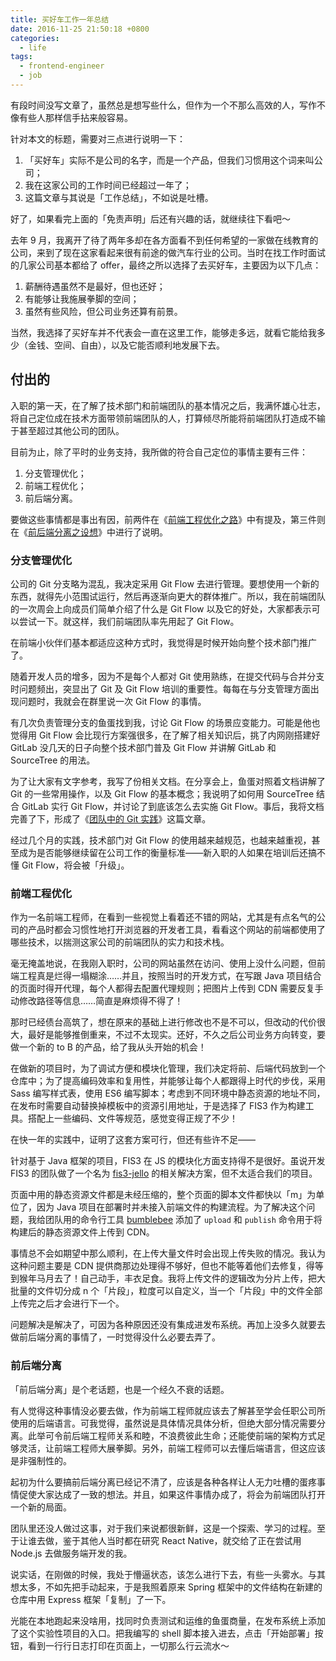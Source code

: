 ```yaml
---
title: 买好车工作一年总结
date: 2016-11-25 21:50:18 +0800
categories:
  - life
tags:
  - frontend-engineer
  - job
---
```


有段时间没写文章了，虽然总是想写些什么，但作为一个不那么高效的人，写作不像有些人那样信手拈来般容易。

针对本文的标题，需要对三点进行说明一下：

1. 「买好车」实际不是公司的名字，而是一个产品，但我们习惯用这个词来叫公司；
2. 我在这家公司的工作时间已经超过一年了；
3. 这篇文章与其说是「工作总结」，不如说是吐槽。

好了，如果看完上面的「免责声明」后还有兴趣的话，就继续往下看吧～

去年 9 月，我离开了待了两年多却在各方面看不到任何希望的一家做在线教育的公司，来到了现在这家看起来很有前途的做汽车行业的公司。当时在找工作时面试的几家公司基本都给了 offer，最终之所以选择了去买好车，主要因为以下几点：

1. 薪酬待遇虽然不是最好，但也还好；
2. 有能够让我施展拳脚的空间；
3. 虽然有些风险，但公司业务还算有前景。

当然，我选择了买好车并不代表会一直在这里工作，能够走多远，就看它能给我多少（金钱、空间、自由），以及它能否顺利地发展下去。

## 付出的

入职的第一天，在了解了技术部门和前端团队的基本情况之后，我满怀雄心壮志，将自己定位成在技术方面带领前端团队的人，打算倾尽所能将前端团队打造成不输于甚至超过其他公司的团队。

目前为止，除了平时的业务支持，我所做的符合自己定位的事情主要有三件：

1. 分支管理优化；
2. 前端工程优化；
3. 前后端分离。

要做这些事情都是事出有因，前两件在《[前端工程优化之路](/posts/engineering-problems-of-frontend-development/)》中有提及，第三件则在《[前后端分离之设想](/posts/blueprint-of-decoupling-web-architecture-with-node/)》中进行了说明。

### 分支管理优化

公司的 Git 分支略为混乱，我决定采用 Git Flow 去进行管理。要想使用一个新的东西，就得先小范围试运行，然后再逐渐向更大的群体推广。所以，我在前端团队的一次周会上向成员们简单介绍了什么是 Git Flow 以及它的好处，大家都表示可以尝试一下。就这样，我们前端团队率先用起了 Git Flow。

在前端小伙伴们基本都适应这种方式时，我觉得是时候开始向整个技术部门推广了。

随着开发人员的增多，因为不是每个人都对 Git 使用熟练，在提交代码与合并分支时问题频出，突显出了 Git 及 Git Flow 培训的重要性。每每在与分支管理方面出现问题时，我就会在群里说一次 Git Flow 的事情。

有几次负责管理分支的鱼蛋找到我，讨论 Git Flow 的场景应变能力。可能是他也觉得用 Git Flow 会比现行方案强很多，在了解了相关知识后，挑了内网刚搭建好 GitLab 没几天的日子向整个技术部门普及 Git Flow 并讲解 GitLab 和 SourceTree 的用法。

为了让大家有文字参考，我写了份相关文档。在分享会上，鱼蛋对照着文档讲解了 Git 的一些常用操作，以及 Git Flow 的基本概念；我说明了如何用 SourceTree 结合 GitLab 实行 Git Flow，并讨论了到底该怎么去实施 Git Flow。事后，我将文档完善了下，形成了《[团队中的 Git 实践](/posts/working-with-git-in-team/)》这篇文章。

经过几个月的实践，技术部门对 Git Flow 的使用越来越规范，也越来越重视，甚至成为是否能够继续留在公司工作的衡量标准——新入职的人如果在培训后还搞不懂 Git Flow，将会被「升级」。

### 前端工程优化

作为一名前端工程师，在看到一些视觉上看着还不错的网站，尤其是有点名气的公司的产品时都会习惯性地打开浏览器的开发者工具，看看这个网站的前端都使用了哪些技术，以揣测这家公司的前端团队的实力和技术栈。

毫无掩盖地说，在我刚入职时，公司的网站虽然在访问、使用上没什么问题，但前端工程真是烂得一塌糊涂……并且，按照当时的开发方式，在写跟 Java 项目结合的页面时得开代理，每个人都得去配置代理规则；把图片上传到 CDN 需要反复手动修改路径等信息……简直是麻烦得不得了！

那时已经债台高筑了，想在原来的基础上进行修改也不是不可以，但改动的代价很大，最好是能够推倒重来，不过不太现实。还好，不久之后公司业务方向转变，要做一个新的 to B 的产品，给了我从头开始的机会！

在做新的项目时，为了调试方便和模块化管理，我们决定将前、后端代码放到一个仓库中；为了提高编码效率和复用性，并能够让每个人都跟得上时代的步伐，采用 Sass 编写样式表，使用 ES6 编写脚本；考虑到不同环境中静态资源的地址不同，在发布时需要自动替换掉模板中的资源引用地址，于是选择了 FIS3 作为构建工具。搭配上一些编码、文件等规范，感觉变得正规了不少！

在快一年的实践中，证明了这套方案可行，但还有些许不足——

针对基于 Java 框架的项目，FIS3 在 JS 的模块化方面支持得不是很好。虽说开发 FIS3 的团队做了一个名为 [fis3-jello](https://github.com/fex-team/fis3-jello) 的相关解决方案，但不太适合我们的项目。

页面中用的静态资源文件都是未经压缩的，整个页面的脚本文件都快以「m」为单位了，因为 Java 项目在部署时并未接入前端文件的构建流程。为了解决这个问题，我给团队用的命令行工具 [bumblebee](https://github.com/ourai/bumblebee) 添加了 `upload` 和 `publish` 命令用于将构建后的静态资源文件上传到 CDN。

事情总不会如期望中那么顺利，在上传大量文件时会出现上传失败的情况。我认为这种问题主要是 CDN 提供商那边处理得不够好，但也不能等着他们去修复，得等到猴年马月去了！自己动手，丰衣足食。我将上传文件的逻辑改为分片上传，把大批量的文件切分成 n 个「片段」，粒度可以自定义，当一个「片段」中的文件全部上传完之后才会进行下一个。

问题解决是解决了，可因为各种原因还没有集成进发布系统。再加上没多久就要去做前后端分离的事情了，一时觉得没什么必要去弄了。

### 前后端分离

「前后端分离」是个老话题，也是一个经久不衰的话题。

有人觉得这种事情没必要去做，作为前端工程师就应该去了解甚至学会任职公司所使用的后端语言。可我觉得，虽然说是具体情况具体分析，但绝大部分情况需要分离。此举可令前后端工程师关系和睦，不浪费彼此生命；还能使前端的架构方式足够灵活，让前端工程师大展拳脚。另外，前端工程师可以去懂后端语言，但这应该是非强制性的。

起初为什么要搞前后端分离已经记不清了，应该是各种各样让人无力吐槽的蛋疼事情促使大家达成了一致的想法。并且，如果这件事情办成了，将会为前端团队打开一个新的局面。

团队里还没人做过这事，对于我们来说都很新鲜，这是一个探索、学习的过程。至于让谁去做，鉴于其他人当时都在研究 React Native，就交给了正在尝试用 Node.js 去做服务端开发的我。

说实话，在刚做的时候，我处于懵逼状态，该怎么进行下去，有些一头雾水。与其想太多，不如先把手动起来，于是我照着原来 Spring 框架中的文件结构在新建的仓库中用 Express 框架「复制」了一下。

光能在本地跑起来没啥用，找同时负责测试和运维的鱼蛋商量，在发布系统上添加了这个实验性项目的入口。把我编写的 shell 脚本接入进去，点击「开始部署」按钮，看到一行行日志打印在页面上，一切那么行云流水～
